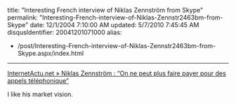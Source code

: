 title: "Interesting French interview of Niklas Zennström from Skype"
permalink: "Interesting-French-interview-of-Niklas-Zennstr2463bm-from-Skype"
date: 12/1/2004 7:10:00 AM
updated: 5/7/2010 7:45:45 AM
disqusIdentifier: 20041201071000
alias:
 - /post/Interesting-French-interview-of-Niklas-Zennstr2463bm-from-Skype.aspx/index.html
---
[InternetActu.net » Niklas Zennström : “On ne peut plus faire payer pour des appels téléphonique”](http://www.internetactu.net/index.php?p=5696)

I like his market vision.
